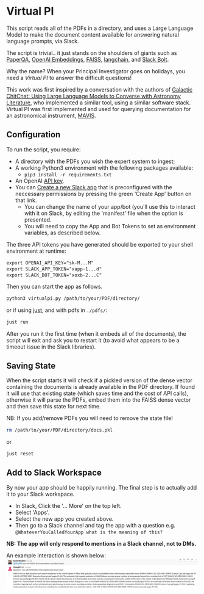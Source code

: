 # Virtual PI

This script reads all of the PDFs in a directory, and uses a Large Language Model to make the document content available for answering natural language prompts, via Slack.

The script is trivial.. it just stands on the shoulders of giants such as [PaperQA](https://github.com/whitead/paper-qa/), [OpenAI Embeddings](https://platform.openai.com/docs/guides/embeddings), [FAISS](https://github.com/facebookresearch/faiss), [langchain](https://github.com/hwchase17/langchain), and [Slack Bolt](https://slack.dev/bolt-python/concepts).

Why the name? When your Principal Investigator goes on holidays, you need a *Virtual PI* to answer the difficult questions!

This work was first inspired by a conversation with the authors of [Galactic ChitChat: Using Large Language Models to Converse with Astronomy Literature](https://arxiv.org/abs/2304.05406), who implemented a similar tool, using a similar software stack. Virtual PI was first implemented and used for querying documentation for an astronomical instrument, [MAVIS](https://mavis-ao.org/).

## Configuration

To run the script, you require:
  * A directory with the PDFs you wish the expert system to ingest;
  * A working Python3 environment with the following packages available:
    * `pip3 install -r requirements.txt`
  * An OpenAI [API key](https://help.openai.com/en/articles/4936850-where-do-i-find-my-secret-api-key).
  * You can [Create a new Slack app](https://api.slack.com/tutorials/tracks/responding-to-app-mentions) that is preconfigured with the neccessary permissions by pressing the green 'Create App' button on that link.
    * You can change the name of your app/bot (you'll use this to interact with it on Slack, by editing the 'manifest' file when the option is presented.
    * You will need to copy the App and Bot Tokens to set as environment variables, as described below.

The three API tokens you have generated should be exported to your shell environment at runtime:

```
export OPENAI_API_KEY="sk-M...M"
export SLACK_APP_TOKEN="xapp-1...d"
export SLACK_BOT_TOKEN="xoxb-2...C"
```

Then you can start the app as follows.

```bash
python3 virtualpi.py /path/to/your/PDF/directory/
```

or if using [just](https://github.com/casey/just), and with pdfs in `./pdfs/`:
```bash
just run
```

After you run it the first time (when it embeds all of the documents), the script will exit and ask you to restart it (to avoid what appears to be a timeout issue in the Slack libraries).

## Saving State

When the script starts it will check if a pickled version of the dense vector containing the documents is already available in the PDF directory. If found it will use that existing state (which saves time and the cost of API calls), otherwise it will parse the PDFs, embed them into the FAISS dense vector and then save this state for next time.

NB: If you add/remove PDFs you will need to remove the state file!

```bash
rm /path/to/your/PDF/directory/docs.pkl
```
or
```bash
just reset
```

## Add to Slack Workspace

By now your app should be happily running. The final step is to actually add it to your Slack workspace.

  * In Slack, Click the '... More' on the top left.
  * Select 'Apps'.
  * Select the new app you created above.
  * Then go to a Slack channel and tag the app with a question e.g. `@WhateverYouCalledYourApp what is the meaning of this?`

**NB: The app will only respond to mentions in a Slack channel, not to DMs.**

An example interaction is shown below:
![alt text](images/MAVIS-IMBH.png "Example Slack interaction")
